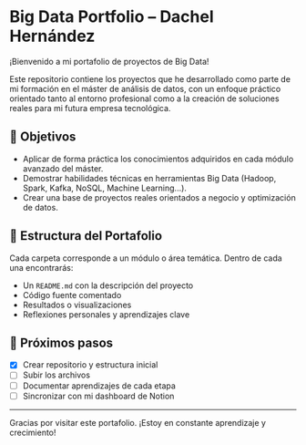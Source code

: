 # Big Data Portfolio – Dachel Hernández

¡Bienvenido a mi portafolio de proyectos de Big Data!

Este repositorio contiene los proyectos que he desarrollado como parte de mi formación en el máster de análisis de datos, con un enfoque práctico orientado tanto al entorno profesional como a la creación de soluciones reales para mi futura empresa tecnológica.

## 🧠 Objetivos
- Aplicar de forma práctica los conocimientos adquiridos en cada módulo avanzado del máster.
- Demostrar habilidades técnicas en herramientas Big Data (Hadoop, Spark, Kafka, NoSQL, Machine Learning...).
- Crear una base de proyectos reales orientados a negocio y optimización de datos.

## 📁 Estructura del Portafolio
Cada carpeta corresponde a un módulo o área temática. Dentro de cada una encontrarás:
- Un `README.md` con la descripción del proyecto
- Código fuente comentado
- Resultados o visualizaciones
- Reflexiones personales y aprendizajes clave

## 🚀 Próximos pasos
- [x] Crear repositorio y estructura inicial
- [ ] Subir los archivos
- [ ] Documentar aprendizajes de cada etapa
- [ ] Sincronizar con mi dashboard de Notion

---

Gracias por visitar este portafolio. ¡Estoy en constante aprendizaje y crecimiento!

